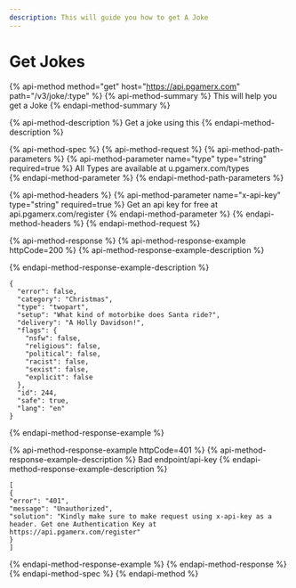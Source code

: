 ```yaml
---
description: This will guide you how to get A Joke
---
```


# Get Jokes

{% api-method method="get" host="https://api.pgamerx.com" path="/v3/joke/:type" %}
{% api-method-summary %}
This will help you get a Joke
{% endapi-method-summary %}

{% api-method-description %}
Get a joke using this
{% endapi-method-description %}

{% api-method-spec %}
{% api-method-request %}
{% api-method-path-parameters %}
{% api-method-parameter name="type" type="string" required=true %}
All Types are available at u.pgamerx.com/types                         
{% endapi-method-parameter %}
{% endapi-method-path-parameters %}

{% api-method-headers %}
{% api-method-parameter name="x-api-key" type="string" required=true %}
 Get an api key for free at api.pgamerx.com/register 
{% endapi-method-parameter %}
{% endapi-method-headers %}
{% endapi-method-request %}

{% api-method-response %}
{% api-method-response-example httpCode=200 %}
{% api-method-response-example-description %}

{% endapi-method-response-example-description %}

```
{
  "error": false,
  "category": "Christmas",
  "type": "twopart",
  "setup": "What kind of motorbike does Santa ride?",
  "delivery": "A Holly Davidson!",
  "flags": {
    "nsfw": false,
    "religious": false,
    "political": false,
    "racist": false,
    "sexist": false,
    "explicit": false
  },
  "id": 244,
  "safe": true,
  "lang": "en"
}
```
{% endapi-method-response-example %}

{% api-method-response-example httpCode=401 %}
{% api-method-response-example-description %}
Bad endpoint/api-key
{% endapi-method-response-example-description %}

```
[
{
"error": "401",
"message": "Unauthorized",
"solution": "Kindly make sure to make request using x-api-key as a header. Get one Authentication Key at https://api.pgamerx.com/register"
}
]
```
{% endapi-method-response-example %}
{% endapi-method-response %}
{% endapi-method-spec %}
{% endapi-method %}



